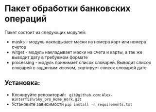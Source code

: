 # Пакет обработки банковских операций
Пакет состоит из следующих модулей:
- masks - модуль накладывает маски на номера карт или номера счетов
- witget - модуль накладывает маски на счета и карты, а так же выводит дату в требуемом формате
- processing - модуль принимает список словарей. Выводит список словарей с заданным ключом, сортирует список словарей дате
## Установка:

- Клонируйте репозиторий:
``` git@github.com:Alex-Winterfish/Sky_pro_Home_Work.git```
- Установите зависимости
```pip install -r requirements.txt```